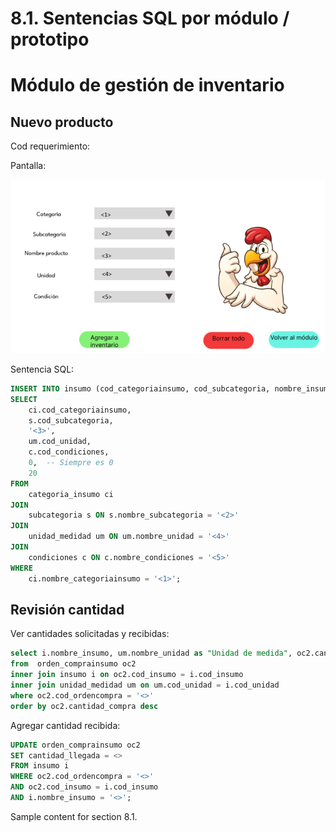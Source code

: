 # 8.1. Sentencias SQL por módulo / prototipo

# Módulo de gestión de inventario
## Nuevo producto
Cod requerimiento:

Pantalla:

![alt text](image.png)

Sentencia SQL:

```sql 
INSERT INTO insumo (cod_categoriainsumo, cod_subcategoria, nombre_insumo, cod_unidad, cod_condiciones, cantidad_total, umbral)
SELECT 
    ci.cod_categoriainsumo,
    s.cod_subcategoria,
    '<3>',
    um.cod_unidad,
    c.cod_condiciones,
    0,  -- Siempre es 0
    20
FROM 
    categoria_insumo ci
JOIN 
    subcategoria s ON s.nombre_subcategoria = '<2>'
JOIN 
    unidad_medidad um ON um.nombre_unidad = '<4>'
JOIN 
    condiciones c ON c.nombre_condiciones = '<5>'
WHERE 
    ci.nombre_categoriainsumo = '<1>';
```

## Revisión cantidad

Ver cantidades solicitadas y recibidas:
```sql
select i.nombre_insumo, um.nombre_unidad as "Unidad de medida", oc2.cantidad_compra as "Cantidad solicitada", oc2.cantidad_llegada as "Cantidad recibida" 
from  orden_comprainsumo oc2
inner join insumo i on oc2.cod_insumo = i.cod_insumo 
inner join unidad_medidad um on um.cod_unidad = i.cod_unidad 
where oc2.cod_ordencompra = '<>'
order by oc2.cantidad_compra desc
```

Agregar cantidad recibida:
```sql
UPDATE orden_comprainsumo oc2
SET cantidad_llegada = <>
FROM insumo i
WHERE oc2.cod_ordencompra = '<>'
AND oc2.cod_insumo = i.cod_insumo
AND i.nombre_insumo = '<>';
```

Sample content for section 8.1.